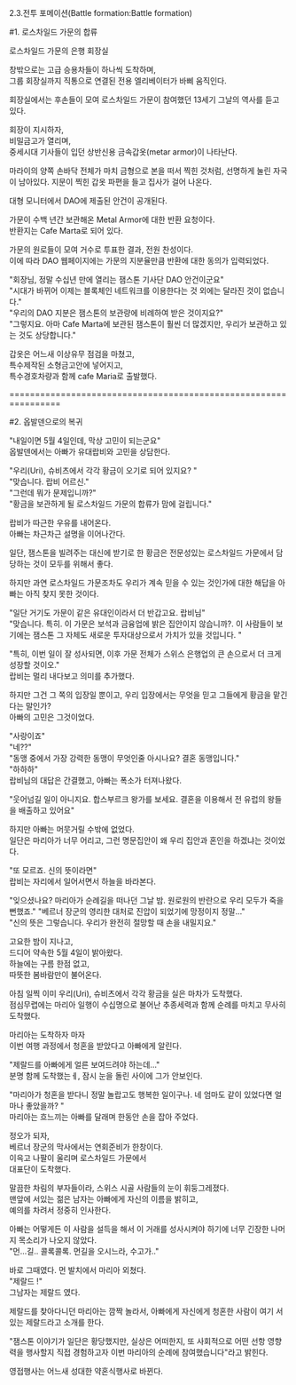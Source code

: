 2.3.전투 포메이션(Battle formation:Battle formation)<br>

#1. 로스차일드 가문의 합류<br>

로스차일드 가문의 은행 회장실<br>

창밖으로는 고급 승용차들이 하나씩 도착하며,<br>
그룹 회장실까지 직통으로 연결된 전용 엘리베이터가 바삐 움직인다.<br>

회장실에서는 후손들이 모여 로스차일드 가문이 참여했던 13세기 그날의 역사를 듣고 있다.<br>

회장이 지시하자, <br>
비밀금고가 열리며,<br>
중세시대 기사들이 입던 상반신용 금속갑옷(metar armor)이 나타난다. <br>

마라이의 양쪽 손바닥 전체가 마치 금형으로 본을 떠서 찍힌 것처럼, 선명하게 눌린 자국이 남아있다.  지문이 찍힌 갑옷 파편을 들고 집사가 걸어 나온다.<br>

대형 모니터에서 DAO에 제출된 안건이 공개된다. <br>

가문이 수백 년간 보관해온 Metal Armor에 대한 반환 요청이다. <br>
반환지는 Cafe Marta로 되어 있다. <br>

가문의 원로들이 모여 거수로 투표한 결과, 전원 찬성이다.<br>
이에 따라 DAO 웹페이지에는 가문의 지분율만큼 반환에 대한 동의가 입력되었다.<br>

"회장님, 정말 수십년 만에 열리는 잼스톤 기사단 DAO 안건이군요"<br>
"시대가 바뀌어 이제는 블록체인 네트워크를 이용한다는 것 외에는 달라진 것이 없습니다."<br>
"우리의 DAO 지분은 잼스톤의 보관량에 비례하여 받은 것이지요?"<br>
"그렇지요. 아마 Cafe Marta에 보관된 잼스톤이 훨씬 더 많겠지만, 우리가 보관하고 있는 것도 상당합니다."<br>

갑옷은 어느새 이상유무 점검을 마쳤고, <br>
특수제작된 소형금고안에 넣어지고,<br>
특수경호차량과 함께 cafe Maria로 출발했다.<br>


================================================================

#2. 옵발덴으로의 복귀<br>


"내일이면 5월 4일인데, 막상 고민이 되는군요"<br>
옵발덴에서는 아빠가 유대랍비와 고민을 상담한다.<br>

"우리(Uri), 슈비츠에서 각각 황금이 오기로 되어 있지요? "<br>
"맞습니다. 랍비 어르신."<br>
"그런데 뭐가 문제입니까?"<br>
"황금을 보관하게 될 로스차일드 가문의 합류가 맘에 걸립니다."<br>

랍비가 따근한 우유를 내어온다.<br>
아빠는 차근차근 설명을 이어나간다.<br>

일단, 잼스톤을 빌려주는 대신에 받기로 한 황금은 전문성있는 로스차일드 가문에서 담당하는 것이 모두를 위해서 좋다.<br>

하지만 과연 로스차일드 가문조차도 우리가 계속 믿을 수 있는 것인가에 대한 해답을 아빠는 아직 찾지 못한 것이다.<br>

"일단 거기도 가문이 같은 유대인이라서 더 반갑고요. 랍비님"<br>
"맞습니다. 특히. 이 가문은 보석과 금융업에 밝은 집안이지 않습니까?. 이 사람들이 보기에는 잼스톤 그 자체도 새로운 투자대상으로서 가치가 있을 것입니다. "<br>

"특히, 이번 일이 잘 성사되면, 이후 가문 전체가 스위스 은행업의 큰 손으로서 더 크게 성장할 것이오."<br>
랍비는 멀리 내다보고 의미를 추가했다.<br>

하지만 그건 그 쪽의 입장일 뿐이고, 우리 입장에서는 무엇을 믿고 그들에게 황금을 맡긴다는 말인가? <br>
아빠의 고민은 그것이었다.<br>

"사랑이죠"<br>
"네??" <br>
"동맹 중에서 가장 강력한 동맹이 무엇인줄 아시나요? 결혼 동맹입니다." <br>
"하하하"<br>
랍비님의 대답은 간결했고, 아빠는 폭소가 터져나왔다.<br>

"웃어넘길 일이 아니지요. 합스부르크 왕가를 보세요. 결혼을 이용해서 전 유럽의 왕들을 배출하고 있어요"<br>

하지만 아빠는 머뭇거릴 수밖에 없었다. <br>
일단은 마리아가 너무 어리고, 그런 명문집안이 왜 우리 집안과 혼인을 하겠냐는 것이었다.<br>

"또 모르죠. 신의 뜻이라면"<br>
랍비는 자리에서 일어서면서 하늘을 바라본다.<br>

"잊으셨나요? 마리아가 순례길을 떠나던 그날 밤. 원로원의 반란으로 우리 모두가 죽을 뻔했죠."
"베르너 장군의 영리한 대처로 진압이 되었기에 망정이지 정말..."<br>
"신의 뜻은 그렇습니다. 우리가 완전히 절망할 때 손을 내밀지요."

고요한 밤이 지나고,<br>
드디어 약속한 5월 4일이 밝아왔다.<br>
하늘에는 구름 한점 없고,<br>
따뜻한 봄바람만이 불어온다.<br>

아침 일찍 이미 우리(Uri), 슈비츠에서 각각 황금을 실은 마차가 도착했다.<br>
점심무렵에는 마리아 일행이 수십명으로 불어난 추종세력과 함께 순례를 마치고 무사히 도착했다.<br>

마리아는 도착하자 마자<br>
이번 여행 과정에서 청혼을 받았다고 아빠에게 알린다.<br>

"제랄드를 아빠에게 얼른 보여드려야 하는데..."<br>
분명 함께 도착했는ㅔ, 잠시 눈을 돌린 사이에 그가 안보인다.<br>

"마리아가 청혼을 받다니 정말 놀랍고도 행복한 일이구나. 네 엄마도 같이 있었다면 얼마나 좋았을까? "<br>
마리아는 흐느끼는 아빠를 달래며 한동안 손을 잡아 주었다.<br>

정오가 되자,<br>
베르너 장군의 막사에서는 연회준비가 한창이다.<br>
이윽고 나팔이 울리며 로스차일드 가문에서<br>
대표단이 도착했다.<br>

말끔한 차림의 부자들이라, 스위스 시골 사람들의 눈이 휘둥그레졌다.<br>
맨앞에 서있는 젊은 남자는 아빠에게 자신의 이름을 밝히고,<br>
예의를 차려서 정중히 인사한다.<br>

아빠는 어떻게든 이 사람을 설득을 해서 이 거래를 성사시켜야 하기에 너무 긴장한 나머지 목소리가 나오지 않았다.<br>
"먼...길.. 콜록콜록. 먼길을 오시느라, 수고가.."<br>

바로 그때였다. 먼 발치에서 마리아 외쳤다.<br>
"제랄드 !"<br>
그남자는 제랄드 였다.<br>

제랄드를 찾아다니던 마리아는 깜짝 놀라서, 아빠에게 자신에게 청혼한 사람이 여기 서있는 제랄드라고 소개를 한다.<br>

"잼스톤 이야기가 일단은 황당했지만, 실상은 어떠한지, 또 사회적으로 어떤 선항 영향력을 행사할지 직접 경험하고자 이번 마리아의 순례에 참여했습니다"라고 밝힌다.<br>

영접행사는 어느새 성대한 약혼식행사로 바뀐다.<br>


